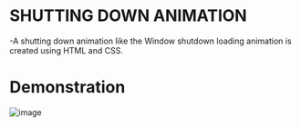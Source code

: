 # SHUTTING DOWN ANIMATION
-A shutting down animation like the Window shutdown loading animation is created using HTML and CSS.

# Demonstration

![image](https://github.com/user-attachments/assets/0cb7efd7-72b0-45d7-a1c1-616af646992a)

